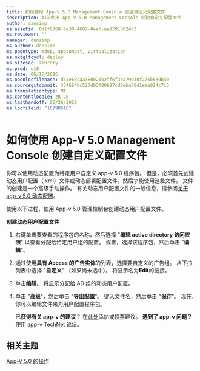 ```yaml
---
title: 如何使用 App-V 5.0 Management Console 创建自定义配置文件
description: 如何使用 App-V 5.0 Management Console 创建自定义配置文件
author: dansimp
ms.assetid: 0d1f6768-be30-4682-8eeb-aa95918b24c3
ms.reviewer: ''
manager: dansimp
ms.author: dansimp
ms.pagetype: mdop, appcompat, virtualization
ms.mktglfcycl: deploy
ms.sitesec: library
ms.prod: w10
ms.date: 06/16/2016
ms.openlocfilehash: d54e68caa380025b2ff6f3ea79d30f275b589b30
ms.sourcegitcommit: 354664bc527d93f80687cd2eba70d1eea024c7c3
ms.translationtype: MT
ms.contentlocale: zh-CN
ms.lasthandoff: 06/26/2020
ms.locfileid: "10798518"
---
```

# 如何使用 App-V 5.0 Management Console 创建自定义配置文件


你可以使用动态配置为特定用户自定义 app-v 5.0 程序包。 但是，必须首先创建动态用户配置（.xml）文件或动态部署配置文件，然后才能使用这些文件。 文件的创建是一个高级手动操作。 有关动态用户配置文件的一般信息，请参阅[关于 app-v 5.0 动态配置](about-app-v-50-dynamic-configuration.md)。

使用以下过程，使用 App-v 5.0 管理控制台创建动态用户配置文件。

**创建动态用户配置文件**

1.  右键单击要查看的程序包的名称，然后选择 "**编辑 active directory 访问权限**" 以查看分配给给定用户组的配置。 或者，选择该程序包，然后单击 "**编辑**"。

2.  通过使用**具有 Access 的广告实体**的列表，选择要自定义的广告组。 从下拉列表中选择 "**自定义**" （如果尚未选中）。 将显示名为**Edit**的链接。

3.  单击**编辑**。 将显示分配给 AD 组的动态用户配置。

4.  单击 "**高级**"，然后单击 "**导出配置**"。 键入文件名，然后单击 "**保存**"。 现在，你可以编辑文件来为用户配置程序包。

    已**获得有关 app-v 的建议**？ 在[此处](http://appv.uservoice.com/forums/280448-microsoft-application-virtualization)添加或投票建议。 **遇到了 app-v 问题？** 使用 app-v [TechNet 论坛](https://social.technet.microsoft.com/Forums/home?forum=mdopappv)。

## 相关主题


[App-V 5.0 的操作](operations-for-app-v-50.md)

 

 





